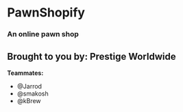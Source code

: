 # PawnShopify
### An online pawn shop
**Brought to you by:** Prestige Worldwide
---
**Teammates:**
  - @Jarrod
  - @smakosh
  - @kBrew
 